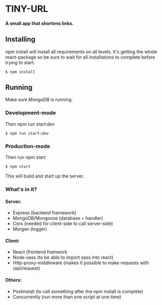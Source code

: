 # TINY-URL
#### A small app that shortens links.

## Installing
npm install will install all requirements on all levels. It's getting the whole react-package so be sure to wait for all installations to complete before trying to start.
```
$ npm install
```

## Running
Make sure MongoDB is running. 
### Development-mode
Then npm run start:dev
```
$ npm run start:dev
```

### Production-mode
Then run npm start
```
$ npm start
```
This will build and start up the server.

### What's in it?
#### Server:
* Express (backend framework)
* MongoDB/Mongoose (database + handler)
* Cors (needed for client-side to call server-side)
* Morgan (logger)

#### Client:
* React (frontend framwork
* Node-sass (to be able to import sass into react)
* Http-proxy-middleware (makes it possible to make requests with /api/request)

#### Others:
* Postinstall (to call something after the npm install is complete)
* Concurrently (run more than one script at one time)
